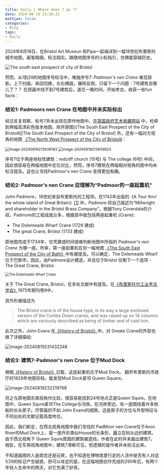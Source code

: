 ```yaml
---
title: Daily | Where does 7 go ??
date: 2024-08-19 23:30:31
mathjax: false
categories:
- Blog
tags:
- Daily
---
```


2024年8月18日，在Bristol Art Museun 和Pipa一起端详到一幅18世纪布里斯托城市地图。画笔精细，标注翔实。跟随地图序号的小标指引，仿佛能穿越历史。

![The south east prospect of city of Bristol](https://p.ipic.vip/bmvuzf.jpg)

然而，从1到29的地图序号标注中，唯独序号7: *Padmoor's nen Crane* 难觅踪影。上下扫描，来回切换，左右横跳，辗转反侧，只留下一个问题：7号建筑去哪儿了？？ 在原画中找不到7号建筑后，遂花一晚时间，开始考古，收获一些fun facts：

###   结论1: Padmoors nen Crane 在地图中并未实际标出

经过反复观察，标号7并未出现在原作地图中。[在英国政府艺术收藏网站](https://artcollection.culture.gov.uk) 中，检索到两幅高清彩色版本地图，除开原图[《The South East Prospect of the City of Bristol》][The South East Prospect of the City of Bristol] 外，还有一幅对方视角的地图 [《The North West Prospect of the City of Bristol》](https://artcollection.culture.gov.uk/artwork/9633/)：

<img src="https://p.ipic.vip/5bhsmz.png" alt="image-20240819213638183" style="zoom:85%;" />

<img src="https://p.ipic.vip/lkaozb.png" alt="image-20240819213809823" style="zoom:85%;" />

序号7位于两座地标性建筑：redcliff church (10号) 与  The college (6号) 中间，因此很容易在两幅地图中定位对比，然而，序号7建筑在两幅相对视角的图中均未标注提及。这也让寻找Padmoor's nen Crane 变得更加有趣。

### 结论2:  Padmoor's nen Crane 应理解为“Padmoor的一座起重机”

John Padmore，18世纪来自布里斯托的工程师。在1742年出版的《A Tour thro' the whole island of Great Britain》[[1]](https://brassmill.com/linked/2017_02_03_-_john_padmore_-_iss_2.pdf) 中，Padmore 将自己描述为“Millwright and shareholder in the Bristol Brass Company”。根据Tony Coverdale的介绍，Padmore的工程成就众多，根据其中就包括两座起重机 (Crane):

- The Dolemeads Wharf Crane (1729 建成)
- The great Crane, Bristol (1733 建成)

原地图完成于1734年，仅凭建成时间很难判断地图中所指的 *Padmoor's nen Crane* 为哪一座。所幸，第一座起重机在另一幅地图 [《The South East Prospect of the City of Bath》](https://artcollection.culture.gov.uk/artwork/5386/)中有被提及。可以确定，The Dolemeads Wharf 位于巴斯市，因此，由Padmore设计建造，并且位于Bristol 仅剩下一个选项 - The Great Crane, Bristol.

<img src="https://p.ipic.vip/yhi14s.png" alt="The Dolemeads Wharf Crane" style="zoom:80%;" />

关于 The Great Crane, Bristol，在多处文献中有提及。在[《布里斯托尔工业考古学会》](https://b-i-a-s.org.uk/wp-content/uploads/2021/01/BIAS_Journal8_JOHN_PADMORE.pdf)1975年期刊卷8中，

其外形被描述为 

>The Bristol crane is of the house type, in its way a large enclosed version of the Combe Down cranes, and was raised up on 14 columns which are variously described as being of timber and of cast iron.

此次之外，John Evans 在[《History of Bristol》](https://archive.org/details/evans-chronological-outline-of-the-history-of-bristol)中，对 Greate Crane的外型也做了详细描绘:

![image-20240819231432248](https://p.ipic.vip/zorsqr.png)

### 结论3: 建筑7-Padmoor's nen Crane 位于Mud Dock

根据[《History of Bristol》](https://archive.org/details/evans-chronological-outline-of-the-history-of-bristol)记载，这座起重机位于Mud Dock。 翻开布里斯托市政厅的1828年地图存档，能发现Mud Dock紧邻 Queen Square。

 ![image-20240819232219766](https://p.ipic.vip/hc0qlq.png)

将之与原地图东南视角作比较，很容易能找到24号地点正是Queen Squre。在地图中，Queen Squre紧邻The College与河岸。在河岸旁边，有一座围绕着许多帆船的长长房子。尽管画的不如 John Evans的细致，这座房子的方位与外型特征与不同出处的文献记载高度吻合。



因此，我们断定，在西北视角地图中我们寻找的 PadMoor nen Crane位于Avon River的Mud Dock上，是一座外形类似House的长条形，矗立在码头边的建筑。由于西北视角下 Queen Squre周围的建筑被遮挡，作者在此时并未画出建筑7。相反，在东南视角地图中，建筑7清晰可见，但遗憾的是作者并未标注出来。



不知道画图的人是疏忽还是玩笑，也不知道在博物馆里行走的人流中是否有人对这1/29的标记产生疑惑，但可以肯定的是，在这幅地图创作完成的290年后，有两个年轻人生命中的两天，对它充满了好奇。